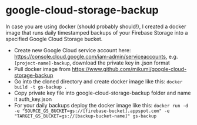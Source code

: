 # google-cloud-storage-backup

In case you are using docker (should probably should!), I created a docker image that runs daily timestamped backups of your Firebase Storage into a specified Google Cloud Storage bucket.

- Create new Google Cloud service account here: https://console.cloud.google.com/iam-admin/serviceaccounts, e.g. `[project-name]-backup`, download the private key in .json format
- Pull docker image from https://www.github.com/mikumi/google-cloud-storage-backup
- Go into the cloned directory and create docker image like this: `docker build -t gs-backup .`
- Copy private key file into google-cloud-storage-backup folder and name it auth_key.json
- For your daily backups deploy the docker image like this: `docker run -d -e "SOURCE_GS_BUCKET=gs://[firebase-bucket].appspot.com" -e "TARGET_GS_BUCKET=gs://[backup-bucket-name]" gs-backup`